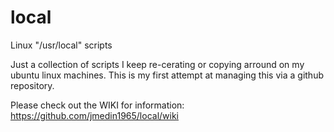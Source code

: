 # local
Linux "/usr/local" scripts

Just a collection of scripts I keep re-cerating or copying arround on my ubuntu linux machines.
This is my first attempt at managing this via a github repository.

Please check out the WIKI for information: https://github.com/jmedin1965/local/wiki
